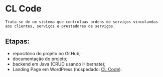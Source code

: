 # CL Code

``` Trata-se de um sistema que controlaas ordens de serviços vinculandas aos clientes, serviços e prestadores de serviços. ```

## Etapas:
* repositório do projeto no GitHub;
* documentação do projeto;
* backend em Java (CRUD usando Hibernate);
* Landing Page em WordPress (hospedado: <a href="https://www.clcode.com.br">CL Code</a>).